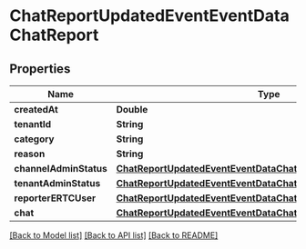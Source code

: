 # ChatReportUpdatedEventEventDataChatReport

## Properties
Name | Type | Description | Notes
------------ | ------------- | ------------- | -------------
**createdAt** | **Double** |  | 
**tenantId** | **String** |  | 
**category** | **String** |  | 
**reason** | **String** |  | 
**channelAdminStatus** | [**ChatReportUpdatedEventEventDataChatReportChannelAdminStatus**](ChatReportUpdatedEventEventDataChatReportChannelAdminStatus.md) |  | 
**tenantAdminStatus** | [**ChatReportUpdatedEventEventDataChatReportTenantAdminStatus**](ChatReportUpdatedEventEventDataChatReportTenantAdminStatus.md) |  | 
**reporterERTCUser** | [**ChatReportUpdatedEventEventDataChatReportReporterERTCUser**](ChatReportUpdatedEventEventDataChatReportReporterERTCUser.md) |  | 
**chat** | [**ChatReportUpdatedEventEventDataChatReportChat**](ChatReportUpdatedEventEventDataChatReportChat.md) |  | 

[[Back to Model list]](../README.md#documentation-for-models) [[Back to API list]](../README.md#documentation-for-api-endpoints) [[Back to README]](../README.md)


